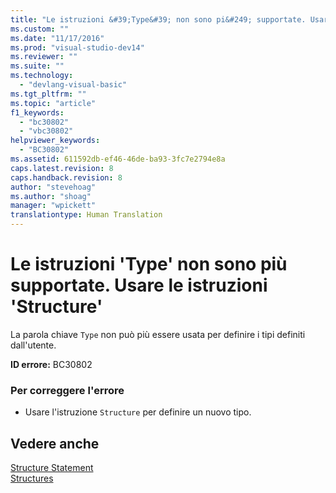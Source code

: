 ```yaml
---
title: "Le istruzioni &#39;Type&#39; non sono pi&#249; supportate. Usare le istruzioni &#39;Structure&#39; | Microsoft Docs"
ms.custom: ""
ms.date: "11/17/2016"
ms.prod: "visual-studio-dev14"
ms.reviewer: ""
ms.suite: ""
ms.technology: 
  - "devlang-visual-basic"
ms.tgt_pltfrm: ""
ms.topic: "article"
f1_keywords: 
  - "bc30802"
  - "vbc30802"
helpviewer_keywords: 
  - "BC30802"
ms.assetid: 611592db-ef46-46de-ba93-3fc7e2794e8a
caps.latest.revision: 8
caps.handback.revision: 8
author: "stevehoag"
ms.author: "shoag"
manager: "wpickett"
translationtype: Human Translation
---
```

# Le istruzioni &#39;Type&#39; non sono pi&#249; supportate. Usare le istruzioni &#39;Structure&#39;
La parola chiave `Type` non può più essere usata per definire i tipi definiti dall'utente.  
  
 **ID errore:** BC30802  
  
### Per correggere l'errore  
  
-   Usare l'istruzione `Structure` per definire un nuovo tipo.  
  
## Vedere anche  
 [Structure Statement](../../visual-basic/language-reference/statements/structure-statement.md)   
 [Structures](../../visual-basic/programming-guide/language-features/data-types/structures.md)